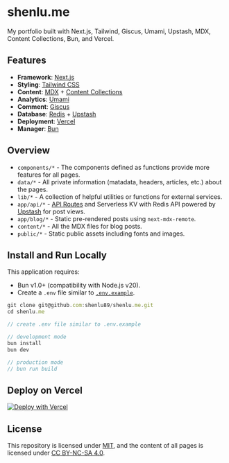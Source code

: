 # shenlu.me

My portfolio built with Next.js, Tailwind, Giscus, Umami, Upstash, MDX, Content Collections, Bun, and Vercel.

## Features

- **Framework**: [Next.js](https://nextjs.org)
- **Styling**: [Tailwind CSS](https://tailwindcss.com)
- **Content**: [MDX](https://mdxjs.com/) + [Content Collections](https://www.content-collections.dev/)
- **Analytics**: [Umami](https://umami.is/)
- **Comment**: [Giscus](https://giscus.app)
- **Database**: [Redis](https://redis.io/) + [Upstash](https://upstash.com/)
- **Deployment**: [Vercel](https://vercel.com)
- **Manager**: [Bun](https://bun.sh/)

## Overview

- `components/*` - The components defined as functions provide more features for all pages.
- `data/*` - All private information (matadata, headers, articles, etc.) about the pages.
- `lib/*` - A collection of helpful utilities or functions for external services.
- `app/api/*` - [API Routes](https://nextjs.org/docs/app/building-your-application/routing/router-handlers) and Serverless KV with Redis API powered by [Upstash](https://upstash.com/) for post views.
- `app/blog/*` - Static pre-rendered posts using `next-mdx-remote`.
- `content/*` - All the MDX files for blog posts.
- `public/*` - Static public assets including fonts and images.

## Install and Run Locally

This application requires:

- Bun v1.0+ (compatibility with Node.js v20).
- Create a `.env` file similar to [`.env.example`](/.env.example).

```js
git clone git@github.com:shenlu89/shenlu.me.git
cd shenlu.me

// create .env file similar to .env.example

// development mode
bun install
bun dev

// production mode
// bun run build
```

## Deploy on Vercel

[![Deploy with Vercel](https://vercel.com/button)](https://vercel.com/new/clone?repository-url=https://github.com/shenlu89/shenlu.me)

## License

This repository is licensed under [MIT](https://github.com/shenlu89/shenlu89.github.io/blob/main/LICENSE), and the content of all pages is licensed under [CC BY-NC-SA 4.0](http://creativecommons.org/licenses/by-nc-sa/4.0/).
